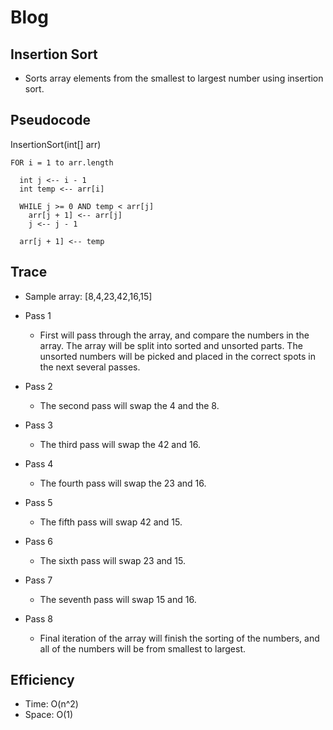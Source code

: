 # Blog

## Insertion Sort
* Sorts array elements from the smallest to largest number using insertion sort.

## Pseudocode
InsertionSort(int[] arr)
  
    FOR i = 1 to arr.length
    
      int j <-- i - 1
      int temp <-- arr[i]
      
      WHILE j >= 0 AND temp < arr[j]
        arr[j + 1] <-- arr[j]
        j <-- j - 1
        
      arr[j + 1] <-- temp

## Trace
* Sample array: [8,4,23,42,16,15]

* Pass 1
  - First will pass through the array, and compare the numbers in the array. The array will be split into sorted and unsorted parts. The unsorted numbers will be picked and placed in the correct spots in the next several passes.
  ![]()

* Pass 2
  - The second pass will swap the 4 and the 8.
  ![]()

* Pass 3
  - The third pass will swap the 42 and 16.
  ![]()

* Pass 4
  - The fourth pass will swap the 23 and 16.
  ![]()

* Pass 5
  - The fifth pass will swap 42 and 15.
  ![]()

* Pass 6
  - The sixth pass will swap 23 and 15.
  ![]()

* Pass 7
  - The seventh pass will swap 15 and 16.
  ![]()

* Pass 8
  - Final iteration of the array will finish the sorting of the numbers, and all of the numbers will be from smallest to largest.
  ![]()

## Efficiency
* Time: O(n^2)
* Space: O(1)
